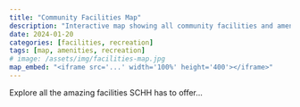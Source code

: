 ```yaml
---
title: "Community Facilities Map"
description: "Interactive map showing all community facilities and amenities."
date: 2024-01-20
categories: [facilities, recreation]
tags: [map, amenities, recreation]
# image: /assets/img/facilities-map.jpg
map_embed: "<iframe src='...' width='100%' height='400'></iframe>"
---
```


Explore all the amazing facilities SCHH has to offer...
